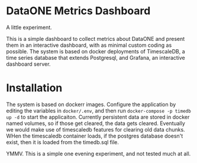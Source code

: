 # DataONE Metrics Dashboard

A little experiment.

This is a simple dashboard to collect metrics about DataONE and present them in an interactive dashboard, with as minimal custom coding as possible. The system is based on docker deployments of TimescaleDB, a time series database that extends Postgresql, and Grafana, an interactive dashboard server.

# Installation

The system is based on dockerr images. Configure the application by editing the variables in `docker/.env`, and then run `docker-compose -p timedb up -d` to start the applicaiton. Currently persistent data are stored in docker named volumes, so if those get cleared, the data gets cleared. Eventually we would make use of timescaledb features for clearing old data chunks.  WHen the timescaledb container loads, if the postgres database doesn't exist, then it is loaded from the timedb.sql file.

YMMV. This is a simple one evening experiment, and not tested much at all.
